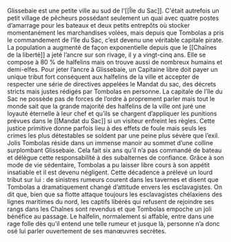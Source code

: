 Glissebaie est une petite ville au sud de l'[[Île du Sac]].
C'était autrefois un petit village de pêcheurs possédant seulement un quai avec quatre postes d’amarrage pour les bateaux et deux petits entrepôts où stocker momentanément les marchandises volées, mais depuis que Tombolas a pris le commandement de l’île du Sac, c’est devenu une véritable capitale pirate. La population a augmenté de façon exponentielle depuis que le [[Chaînes de la liberté]] a jeté l’ancre sur son rivage, il y a vingt-cinq ans.
Elle se compose à 80 % de halfelins mais on trouve aussi de nombreux humains et demi-elfes. Pour jeter l’ancre à Glissebaie, un Capitaine libre doit payer un unique tribut fort conséquent aux halfelins de la ville et accepter de respecter une série de directives appelées le Mandat du sac, des décrets stricts mais justes rédigés par Tombolas en personne.
La capitale de l’île du Sac ne possède pas de forces de l’ordre à proprement parler mais tout le monde sait que la grande majorité des halfelins de la ville ont juré une loyauté éternelle à leur chef et qu’ils se chargent d’appliquer les punitions prévues dans le [[Mandat du Sac]] si un visiteur enfreint les règles. Cette justice primitive donne parfois lieu à des effets de foule mais seuls les crimes les plus détestables se soldent par une peine plus sévère que l’exil.
Jolis Tombolas réside dans un immense manoir au sommet d’une colline surplombant Glissebaie.
Cela fait six ans qu’il n’a pas commandé de bateau et délègue cette responsabilité à des subalternes de confiance. Grâce à son mode de vie sédentaire, Tombolas a pu laisser libre cours à son appétit insatiable et il est devenu négligent. Cette décadence a prélevé un lourd tribut sur lui : de sinistres rumeurs courent dans les tavernes
et disent que Tombolas a dramatiquement changé d’attitude envers les esclavagistes. On dit que, bien que sa flotte attaque toujours les esclavagistes chélaxiens des lignes maritimes du nord, les captifs libérés qui refusent de rejoindre ses rangs dans les Chaînes sont revendus et que Tombolas empoche un joli bénéfice au passage. Le halfelin, normalement si affable, entre dans une rage folle dès qu’il entend une telle rumeur et jusque là, personne n’a donc osé lui parler ouvertement de ses manœuvres secrètes.